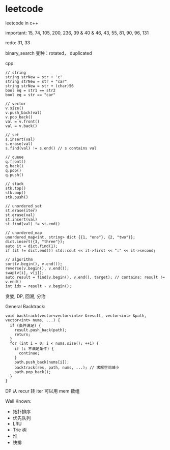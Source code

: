 # leetcode
leetcode in c++

important: 15, 74, 105, 200, 236, 39 & 40 & 46, 43, 55, 81, 90, 96, 131

redo: 31, 33

binary_search 变种：rotated， duplicated

cpp:

```
// string
string strNew = str + 'c'
string strNew = str + "car"
string strNew = str + (char)56
bool eq = str1 == str2
bool eq = str == "car"

// vector
v.size()
v.push_back(val)
v.pop_back()
val = v.front()
val = v.back()

// set
s.insert(val)
s.erase(val)
s.find(val) != s.end() // s contains val

// queue
q.front()
q.back()
q.pop()
q.push()

// stack
stk.top()
stk.pop()
stk.push()

// unordered_set
st.erase(iter)
st.erase(val)
st.insert(val)
st.find(val) != st.end()

// unordered_map
unordered_map<int, string> dict {{1, "one"}, {2, "two"}};
dict.insert({3, "three"});
auto it = dict.find(1);
if (it != dict.end()) std::cout << it->first << ":" << it->second;

// algorithm
sort(v.begin(), v.end());
reverse(v.begin(), v.end());
swap(v[i], v[j]);
auto result = find(v.begin(), v.end(), target); // contains: result != v.end()
int idx = result - v.begin();
```

贪婪, DP, 回溯, 分治

General Backtrack:

```
void backtrack(vector<vector<int>> &result, vector<int> &path, vector<int> nums, ...) {
  if (条件满足) {
    result.push_back(path);
    return;
  }
  for (int i = 0; i < nums.size(); ++i) {
    if (i 不满足条件) {
      continue;
    }
    path.push_back(nums[i]);
    backtrack(res, path, nums, ...); // 求解空间减小
    path.pop_back();
  }
}
```

DP 从 recur 转 iter 可以用 mem 数组

Well Known:

- 拓扑排序
- 优先队列
- LRU
- Trie 树
- 堆
- 快排
